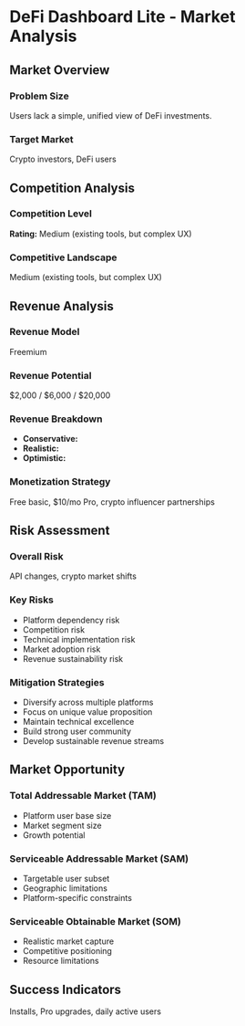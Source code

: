 # DeFi Dashboard Lite - Market Analysis

## Market Overview

### Problem Size
Users lack a simple, unified view of DeFi investments.

### Target Market
Crypto investors, DeFi users

## Competition Analysis

### Competition Level
**Rating:** Medium (existing tools, but complex UX)

### Competitive Landscape
Medium (existing tools, but complex UX)

## Revenue Analysis

### Revenue Model
Freemium

### Revenue Potential
$2,000 / $6,000 / $20,000

### Revenue Breakdown
- **Conservative:** 
- **Realistic:** 
- **Optimistic:** 

### Monetization Strategy
Free basic, $10/mo Pro, crypto influencer partnerships

## Risk Assessment

### Overall Risk
API changes, crypto market shifts

### Key Risks
- Platform dependency risk
- Competition risk
- Technical implementation risk
- Market adoption risk
- Revenue sustainability risk

### Mitigation Strategies
- Diversify across multiple platforms
- Focus on unique value proposition
- Maintain technical excellence
- Build strong user community
- Develop sustainable revenue streams

## Market Opportunity

### Total Addressable Market (TAM)
- Platform user base size
- Market segment size
- Growth potential

### Serviceable Addressable Market (SAM)
- Targetable user subset
- Geographic limitations
- Platform-specific constraints

### Serviceable Obtainable Market (SOM)
- Realistic market capture
- Competitive positioning
- Resource limitations

## Success Indicators
Installs, Pro upgrades, daily active users
